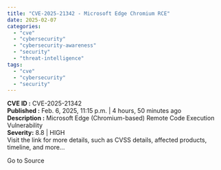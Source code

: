 ```yaml
---
title: "CVE-2025-21342 - Microsoft Edge Chromium RCE"
date: 2025-02-07
categories: 
  - "cve"
  - "cybersecurity"
  - "cybersecurity-awareness"
  - "security"
  - "threat-intelligence"
tags: 
  - "cve"
  - "cybersecurity"
  - "security"
---
```


**CVE ID :** CVE-2025-21342  
**Published :** Feb. 6, 2025, 11:15 p.m. | 4 hours, 50 minutes ago  
**Description :** Microsoft Edge (Chromium-based) Remote Code Execution Vulnerability  
**Severity:** 8.8 | HIGH  
Visit the link for more details, such as CVSS details, affected products, timeline, and more...

Go to Source
